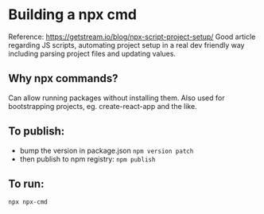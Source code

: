 # Building a npx cmd
Reference: https://getstream.io/blog/npx-script-project-setup/
Good article regarding JS scripts, automating project setup in
a real dev friendly way including parsing project files and
updating values.

## Why npx commands?
Can allow running packages without installing them. Also used for bootstrapping projects, eg. create-react-app and the like.

## To publish:
- bump the version in package.json `npm version patch`
- then publish to npm registry: `npm publish`

## To run:
`npx npx-cmd`
